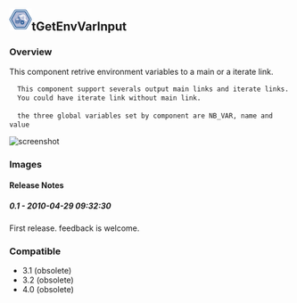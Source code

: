 ## <img src='./logo.jpg' width='40' height='40'>tGetEnvVarInput

### Overview
This component retrive environment variables to a main or a iterate link.
   
      This component support severals output main links and iterate links.
      You could have iterate link without main link.

      the three global variables set by component are NB_VAR, name and value

    


![screenshot](https://talendforge.org/exchange/tos/upload_tos/extension-291/screenshot.jpg)
### Images




#### Release Notes

##### 0.1 - 2010-04-29 09:32:30
First release.
feedback is welcome.
### Compatible
 -  3.1 (obsolete)
 -   3.2 (obsolete)
 -   4.0 (obsolete)